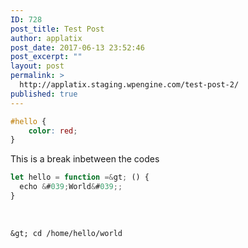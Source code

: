 ```yaml
---
ID: 728
post_title: Test Post
author: applatix
post_date: 2017-06-13 23:52:46
post_excerpt: ""
layout: post
permalink: >
  http://applatix.staging.wpengine.com/test-post-2/
published: true
---
```

~~~~css
#hello {
    color: red;
}
~~~~

This is a break inbetween the codes

```javascript
let hello = function =&gt; () {
  echo &#039;World&#039;;
}
```

<br />

```
&gt; cd /home/hello/world
```